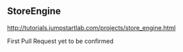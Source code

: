 ## StoreEngine

http://tutorials.jumpstartlab.com/projects/store_engine.html

First Pull Request yet to be confirmed
